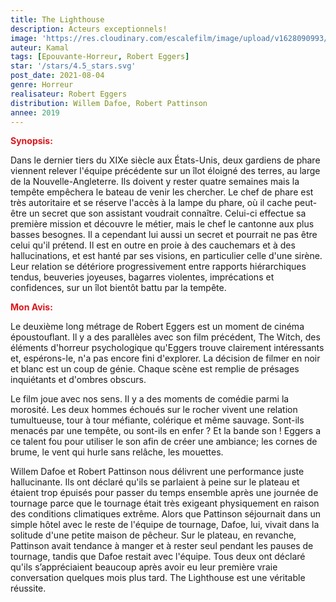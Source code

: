 ```yaml
---
title: The Lighthouse
description: Acteurs exceptionnels!
image: 'https://res.cloudinary.com/escalefilm/image/upload/v1628090993/The_Lighthouse_nl0awv.jpg'
auteur: Kamal
tags: [Epouvante-Horreur, Robert Eggers]
star: '/stars/4.5_stars.svg'
post_date: 2021-08-04
genre: Horreur
realisateur: Robert Eggers
distribution: Willem Dafoe, Robert Pattinson
annee: 2019
---
```


<span style="color:#db161c">**Synopsis:**</span>

Dans le dernier tiers du XIXe siècle aux États-Unis, deux gardiens de phare viennent relever l'équipe précédente sur un îlot éloigné des terres, au large de la Nouvelle-Angleterre. Ils doivent y rester quatre semaines mais la tempête empêchera le bateau de venir les chercher. Le chef de phare est très autoritaire et se réserve l'accès à la lampe du phare, où il cache peut-être un secret que son assistant voudrait connaître. Celui-ci effectue sa première mission et découvre le métier, mais le chef le cantonne aux plus basses besognes. Il a cependant lui aussi un secret et pourrait ne pas être celui qu'il prétend. Il est en outre en proie à des cauchemars et à des hallucinations, et est hanté par ses visions, en particulier celle d'une sirène.
Leur relation se détériore progressivement entre rapports hiérarchiques tendus, beuveries joyeuses, bagarres violentes, imprécations et confidences, sur un îlot bientôt battu par la tempête.

<span style="color:#db161c">**Mon Avis:**</span>

Le deuxième long métrage de Robert Eggers est un moment de cinéma époustouflant. Il y a des parallèles avec son film précédent, The Witch, des éléments d'horreur psychologique qu'Eggers trouve clairement intéressants et, espérons-le, n'a pas encore fini d'explorer. La décision de filmer en noir et blanc est un coup de génie. Chaque scène est remplie de présages inquiétants et d'ombres obscurs.

Le film joue avec nos sens. Il y a des moments de comédie parmi la morosité. Les deux hommes échoués sur le rocher vivent une relation tumultueuse, tour à tour méfiante, colérique et même sauvage. Sont-ils menacés par une tempête, ou sont-ils en enfer ? Et la bande son ! Eggers a ce talent fou pour utiliser le son afin de créer une ambiance; les cornes de brume, le vent qui hurle sans relâche, les mouettes.

Willem Dafoe et Robert Pattinson nous délivrent une performance juste hallucinante. Ils ont déclaré qu'ils se parlaient à peine sur le plateau et étaient trop épuisés pour passer du temps ensemble après une journée de tournage parce que le tournage était très exigeant physiquement en raison des conditions climatiques extrême. Alors que Pattinson séjournait dans un simple hôtel avec le reste de l'équipe de tournage, Dafoe, lui, vivait dans la solitude d'une petite maison de pêcheur. Sur le plateau, en revanche, Pattinson avait tendance à manger et à rester seul pendant les pauses de tournage, tandis que Dafoe restait avec l'équipe. Tous deux ont déclaré qu'ils s’appréciaient beaucoup après avoir eu leur première vraie conversation quelques mois plus tard. The Lighthouse est une véritable réussite.
